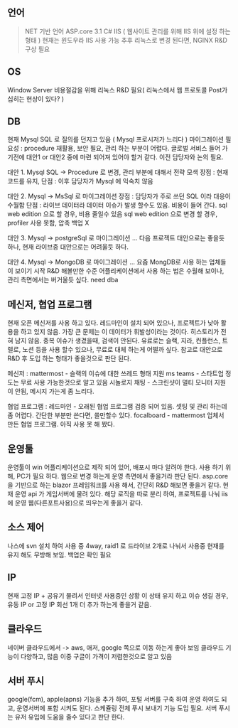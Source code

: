## 언어
> NET 기반 언어
> ASP.core 3.1 C#
> IIS ( 웹사이트 관리를 위해 IIS 위에 설정 하는 형태 )
> 현재는 윈도우라 IIS 사용 가능
> 추후 리눅스로 변경 된다면, NGINX R&D 구상 필요

## OS
Window Server
비용절감을 위해 리눅스 R&D 필요( 리눅스에서 웹 프로토콜 Post가 십히는 현상이 있다? )

## DB
현재 Mysql SQL 로 질의를 던지고 있음 ( Mysql 프로시저가 느리다 )
마이그레이션 필요성 : procedure 재활용, 보안 필요, 관리 하는 부분이 어렵다.
글로벌 서비스 들어 가기전에 대안1 or 대안2 중에 마련 되어져 있어야 할거 같다.
이전 담당자와 논의 필요.

대안 1. Mysql SQL -> Procedure 로 변경, 관리 부분에 대해서 전략 모색
장점 : 현재 코드를 유지, 단점 : 이후 담당자가 Mysql 에 익숙치 않음

대안 2. Mysql -> MsSql 로 마이그레이션
장점 : 담당자가 주로 쓰던 SQL 이라 대응이 수월함
단점 : 라이브 데이터라 데이터 이슈가 발생 할수도 있음. 비용이 들어 간다. 
sql web edition 으로 할 경우, 비용 줄일수 있음
sql web edition 으로 변경 할 경우, profiler 사용 못함, 압축 백업 X

대안 3. Mysql -> postgreSql 로 마이그레이션 ... 
다음 프로젝트 대안으로는 좋을듯 하나, 현재 라이브중 대안으로는 어려울듯 하다.

대안 4. Mysql -> MongoDB 로 마이그레이션 ...
요즘 MongDB로 사용 하는 업체들이 보이기 시작 R&D 해볼만한 수준
어플리케이션에서 사용 하는 법은 수월해 보이나, 관리 측면에서는 버거울듯 싶다. need dba

## 메신저, 협업 프로그램
현재 오픈 메신저를 사용 하고 있다.
레드마인이 설치 되어 있으나, 프로젝트가 낮아 활용을 하고 있지 않음.
가장 큰 문제는 이 데이터가 휘발성이라는 것이다.
히스토리가 전혀 남지 않음. 중복 이슈가 생겼을때, 검색이 안된다.
유료로는 슬랙, 지라, 컨플런스, 트렐로, 노션 등을 사용 할수 있으나, 무료로 대체 하는게 어떨까 싶다.
참고로 대안으로 R&D 후 도입 하는 형태가 좋을것으로 판단 된다.

메신저 : 
mattermost - 슬랙의 이슈에 대한 쓰레드 형태 지원
ms teams - 스타트업 정도는 무료 사용 가능한것으로 알고 있음
시놀로지 채팅 - 스크린샷이 멀티 모니터 지원이 안됨, 메시지 가는게 좀 느리다.

협업 프로그램 : 
레드마인 - 오래된 협업 프로그램 검증 되어 있음. 
셋팅 및 관리 하는데 좀 어렵다. 간단한 부분만 쓴다면, 쓸만할수 있다.
focalboard - mattermost 업체서 만든 협업 프로그램. 아직 사용 못 해 봤다.

## 운영툴
운영툴이 win 어플리케이션으로 제작 되어 있어, 배포시 마다 알려야 한다.
사용 하기 위해, PC가 필요 하다.
웹으로 변경 하는게 운영 측면에서 좋을거라 판단 된다.
asp.core 을 기반으로 하는 blazor 프레임워크를 사용 해서, 간단히 R&D 해보면 좋을거 같다.
현재 운영 api 가 게임서버에 물려 있다.
해당 로직을 따로 분리 하여, 프로젝트를 나눠 iis 에 운영 웹(다른포트사용)으로 띄우는게 좋을거 같다.

## 소스 제어
나스에 svn 설치 하여 사용 중
4way, raid1 로 드라이브 2개로 나눠서 사용중
현재를 유지 해도 무방해 보임.
백업은 확인 필요

## IP
현재 고정 IP + 공유기 물려서 인터넷 사용중인 상황
이 상태 유지 하고 이슈 생길 경우, 유동 IP or 고정 IP 회선 1개 더 추가 하는게 좋을거 같음.

## 클라우드
네이버 클라우드에서 -> aws, 애저, google 쪽으로 이동 하는게 좋아 보임
클라우드 기능이 다양하고, 많음
이중 구글이 가격이 저렴한것으로 알고 있음

## 서버 푸시
google(fcm), apple(apns) 기능을 추가 하여, 포털 서버를 구축 하여 운영 하여도 되고, 운영서버에 포함 시켜도 된다.
스케쥴링 전체 푸시 보내기 기능 도입 필요.
서버 푸시는 유저 유입에 도움을 줄수 있다고 판단 한다.



